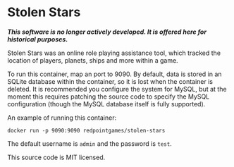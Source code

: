 Stolen Stars
======================

**_This software is no longer actively developed.  It is offered here for historical purposes._**

Stolen Stars was an online role playing assistance tool, which tracked the location of players, planets, ships and more within a game.

To run this container, map an port to 9090.  By default, data is stored in an SQLite database within the container, so it is lost when the container is deleted.  It is recommended you configure the system for MySQL, but at the moment this requires patching the source code to specify the MySQL configuration (though the MySQL database itself is fully supported).

An example of running this container:

```
docker run -p 9090:9090 redpointgames/stolen-stars
```

The default username is `admin` and the password is `test`.

This source code is MIT licensed.